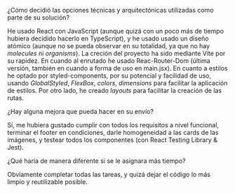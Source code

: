 ¿Cómo decidió las opciones técnicas y arquitectónicas utilizadas como parte de su solución?

He usado React con JavaScript (aunque quizá con un poco más de tiempo hubiera decidido hacerlo en TypeScript), y he usado usado un diseño atómico (aunque no se pueda observar en su totalidad, ya que no hay _molecules_ ni _organisms_). La creción del proyecto ha sido mediante Vite por su rapidez. En cuando al enrutado he usado Reac-Router-Dom (última versión, también en cuando a forma de uso en main.jsx). En cuanto a estilos he optado por styled-components, por su potencial y facilidad de uso, usando _GlobalStyled_, _FlexBox_, _colors_, _dimensions_ para facilitar la aplicación de estilos. Por otro lado, he creado _layouts_ para facilitar la creación de las rutas.

¿Hay alguna mejora que pueda hacer en su envío?

Sí, me hubiera gustado cumplir con todos los requisitos a nivel funcional, terminar el footer en condiciones, darle homogeneidad a las cards de las imágenes, y testear todos los componentes (con React Testing Library & Jest).

¿Qué haría de manera diferente si se le asignara más tiempo?

Obviamente completar todas las tareas, y quizá dejar el código lo más limpio y reutilizable posible.
